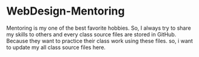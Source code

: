 # WebDesign-Mentoring
Mentoring is my one of the best favorite hobbies. So, I always try to share my skills to others and every class source files are stored in GitHub. Because they want to practice their class work using these files. so, i want to update my all class source files here. 
